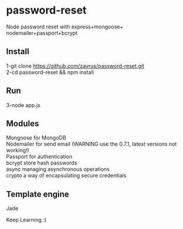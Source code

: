 # password-reset
Node password reset with express+mongoose+ nodemailer+passport+bcrypt

Install 
------------
1-git clone https://github.com/zayrus/password-reset.git <br>
2-cd password-reset && npm install

Run
------------
3-node app.js

Modules
-----------
Mongoose for MongoDB <br>
Nodemailer for send email (WARNING use the 0.7.1, latest versions not working!) <br>
Passport for authentication <br>
bcrypt store hash passwords <br>
async  managing asynchronous operations <br>
crypto a way of encapsulating secure credentials <br>

Template engine
-----------
 Jade<br>


Keep Learning :)<br>
